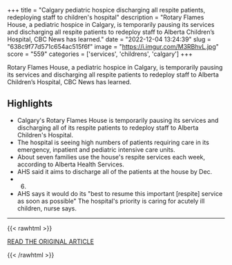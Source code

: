 +++
title = "Calgary pediatric hospice discharging all respite patients, redeploying staff to children's hospital"
description = "Rotary Flames House, a pediatric hospice in Calgary, is temporarily pausing its services and discharging all respite patients to redeploy staff to Alberta Children’s Hospital, CBC News has learned."
date = "2022-12-04 13:24:39"
slug = "638c9f77d571c654ac515f6f"
image = "https://i.imgur.com/M3RBhvL.jpg"
score = "559"
categories = ['services', 'childrens', 'calgary']
+++

Rotary Flames House, a pediatric hospice in Calgary, is temporarily pausing its services and discharging all respite patients to redeploy staff to Alberta Children’s Hospital, CBC News has learned.

## Highlights

- Calgary's Rotary Flames House is temporarily pausing its services and discharging all of its respite patients to redeploy staff to Alberta Children's Hospital.
- The hospital is seeing high numbers of patients requiring care in its emergency, inpatient and pediatric intensive care units.
- About seven families use the house's respite services each week, according to Alberta Health Services.
- AHS said it aims to discharge all of the patients at the house by Dec.
- 6.
- AHS says it would do its "best to resume this important [respite] service as soon as possible" The hospital's priority is caring for acutely ill children, nurse says.

---

{{< rawhtml >}}
  <p class="article-category">
    <a target="_blank" href="https://www.cbc.ca/news/canada/calgary/rotary-flames-house-alberta-children-s-hospital-respite-1.6673186?__vfz=medium%3Dsharebar">READ THE ORIGINAL ARTICLE</a>
  </p>
{{< /rawhtml >}}
